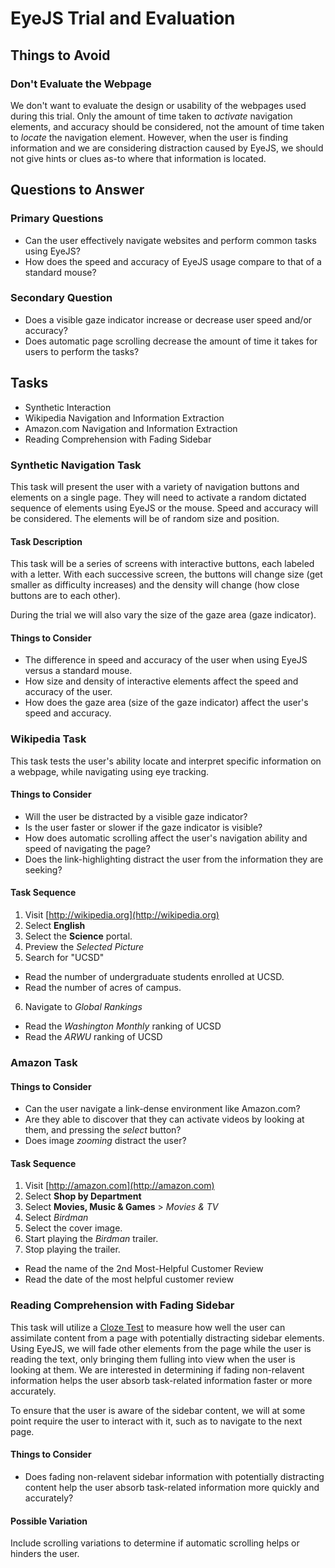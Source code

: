 # EyeJS Trial and Evaluation

## Things to Avoid

### Don't Evaluate the Webpage

We don't want to evaluate the design or usability of the webpages used during this trial. Only the amount of time taken to *activate* navigation elements, and accuracy should be considered, not the amount of time taken to *locate* the navigation element. However, when the user is finding information and we are considering distraction caused by EyeJS, we should not give hints or clues as-to where that information is located.


## Questions to Answer

### Primary Questions

- Can the user effectively navigate websites and perform common tasks using EyeJS?
- How does the speed and accuracy of EyeJS usage compare to that of a standard mouse?

### Secondary Question

- Does a visible gaze indicator increase or decrease user speed and/or accuracy?
- Does automatic page scrolling decrease the amount of time it takes for users to perform the tasks?


## Tasks

- Synthetic Interaction
- Wikipedia Navigation and Information Extraction
- Amazon.com Navigation and Information Extraction
- Reading Comprehension with Fading Sidebar

### Synthetic Navigation Task

This task will present the user with a variety of navigation buttons and elements on a single page. They will need to activate a random dictated sequence of elements using EyeJS or the mouse. Speed and accuracy will be
considered. The elements will be of random size and position.

#### Task Description

This task will be a series of screens with interactive buttons, each labeled with a letter. With each successive screen, the buttons will change size (get smaller as difficulty increases) and the density will change (how close buttons are to each other).

During the trial we will also vary the size of the gaze area (gaze indicator).

#### Things to Consider

- The difference in speed and accuracy of the user when using EyeJS versus a standard mouse.
- How size and density of interactive elements affect the speed and accuracy of the user.
- How does the gaze area (size of the gaze indicator) affect the user's speed and accuracy.


### Wikipedia Task

This task tests the user's ability locate and interpret specific information on a webpage, while navigating using eye tracking.

#### Things to Consider

- Will the user be distracted by a visible gaze indicator?
- Is the user faster or slower if the gaze indicator is visible?
- How does automatic scrolling affect the user's navigation ability and speed of navigating the page?
- Does the link-highlighting distract the user from the information they are seeking?

#### Task Sequence

1. Visit [http://wikipedia.org](http://wikipedia.org)
2. Select **English**
3. Select the **Science** portal.
4. Preview the *Selected Picture*
5. Search for "UCSD"
  - Read the number of undergraduate students enrolled at UCSD.
  - Read the number of acres of campus.
6. Navigate to *Global Rankings*
  - Read the *Washington Monthly* ranking of UCSD
  - Read the *ARWU* ranking of UCSD

### Amazon Task

#### Things to Consider

- Can the user navigate a link-dense environment like Amazon.com?
- Are they able to discover that they can activate videos by looking at them, and pressing the *select* button?
- Does image *zooming* distract the user?

#### Task Sequence

1. Visit [http://amazon.com](http://amazon.com)
2. Select **Shop by Department**
3. Select **Movies, Music & Games** > *Movies & TV*
4. Select *Birdman*
5. Select the cover image.
6. Start playing the *Birdman* trailer.
7. Stop playing the trailer.
  - Read the name of the 2nd Most-Helpful Customer Review
  - Read the date of the most helpful customer review


### Reading Comprehension with Fading Sidebar

This task will utilize a [Cloze Test](http://en.wikipedia.org/wiki/Cloze_test) to measure how well the user can assimilate content from a page with potentially distracting sidebar elements. Using EyeJS, we will fade other elements from the page while the user is reading the text, only bringing them fulling into view when the user is looking at them. We are interested in determining if fading non-relavent information helps the user absorb task-related information faster or more accurately.

To ensure that the user is aware of the sidebar content, we will at some point require the user to interact with it, such as to navigate to the next page.

#### Things to Consider

- Does fading non-relavent sidebar information with potentially distracting content help the user absorb task-related information more quickly and accurately?

#### Possible Variation

Include scrolling variations to determine if automatic scrolling helps or hinders the user. 
